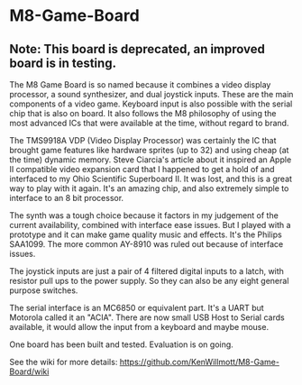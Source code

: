 # M8-Game-Board

## Note: This board is deprecated, an improved board is in testing.

The M8 Game Board is so named because it combines a video display processor, a sound synthesizer, and dual joystick inputs. These are the main components of a video game. Keyboard input is also possible with the serial chip that is also on board. It also follows the M8 philosophy of using the most advanced ICs that were available at the time, without regard to brand.

The TMS9918A VDP (Video Display Processor) was certainly the IC that brought game features like hardware sprites (up to 32) and using cheap (at the time) dynamic memory. Steve Ciarcia's article about it inspired an Apple II compatible video expansion card that I happened to get a hold of and interfaced to my Ohio Scientific Superboard II. It was lost, and this is a great way to play with it again. It's an amazing chip, and also extremely simple to interface to an 8 bit processor.

The synth was a tough choice because it factors in my judgement of the current availability, combined with interface ease issues. But I played with a prototype and it can make game quality music and effects. It's the Philips SAA1099. The more common AY-8910 was ruled out because of interface issues.

The joystick inputs are just a pair of 4 filtered digital inputs to a latch, with resistor pull ups to the power supply. So they can also be any eight general purpose switches.

The serial interface is an MC6850 or equivalent part. It's a UART but Motorola called it an "ACIA". There are now small USB Host to Serial cards available, it would allow the input from a keyboard and maybe mouse.

One board has been built and tested. Evaluation is on going.

See the wiki for more details:
https://github.com/KenWillmott/M8-Game-Board/wiki
